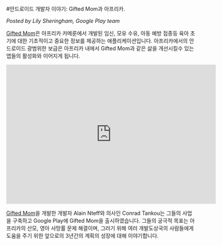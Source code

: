 #안드로이드 개발자 이야기: Gifted Mom과 아프리카.

*Posted by Lily Sheringham, Google Play team*

[Gifted Mom](https://play.google.com/store/apps/details?id=com.polabs.demo&hl=en)은 아프리카 카메룬에서 개발된 임신, 모유 수유, 아동 예방 접종등 육아 초기에 대한 기초적이고 중요한 정보를 제공하는 애플리케이션입니다. 아프리카에서의 안드로이드 광범위한 보급은 아프리카 내에서 Gifted Mom과 같은 삶을 개선시킬수 있는 앱들의 활성화와 이어지게 됩니다.

<iframe width="557" height="370" src="https://www.youtube.com/embed/Pms0pcyPbAM?list=PLWz5rJ2EKKc9ofd2f-_-xmUi07wIGZa1c" frameborder="0" allowfullscreen></iframe>

[Gifted Mom](https://play.google.com/store/apps/details?id=com.polabs.demo&hl=en)을 개발한 개발자 Alain Nteff와 의사인 Conrad Tankou는 그들의 사업을 구축하고 Google Play에 Gifted Mom을 출시하였습니다. 그들의 궁극적 목표는 아프리카의 산모, 영아 사망률 문제 해결이며, 그러기 위해 여러 개발도상국의 사람들에게 도움을 주기 위한 앞으로의 3년간의 계획의 성장에 대해 이야기합니다.
